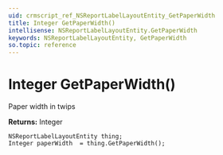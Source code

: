 ```yaml
---
uid: crmscript_ref_NSReportLabelLayoutEntity_GetPaperWidth
title: Integer GetPaperWidth()
intellisense: NSReportLabelLayoutEntity.GetPaperWidth
keywords: NSReportLabelLayoutEntity, GetPaperWidth
so.topic: reference
---
```


# Integer GetPaperWidth()

Paper width in twips

**Returns:** Integer

```crmscript
NSReportLabelLayoutEntity thing;
Integer paperWidth  = thing.GetPaperWidth();
```

